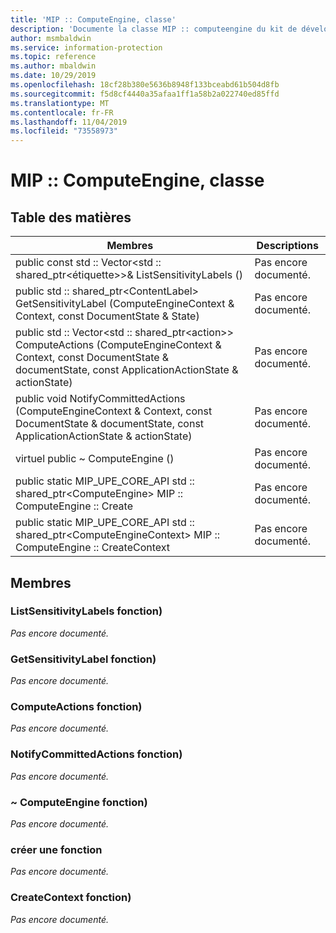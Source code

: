 ```yaml
---
title: 'MIP :: ComputeEngine, classe'
description: 'Documente la classe MIP :: computeengine du kit de développement logiciel (SDK) Microsoft Information Protection (MIP).'
author: msmbaldwin
ms.service: information-protection
ms.topic: reference
ms.author: mbaldwin
ms.date: 10/29/2019
ms.openlocfilehash: 18cf28b380e5636b8948f133bceabd61b504d8fb
ms.sourcegitcommit: f5d8cf4440a35afaa1ff1a58b2a022740ed85ffd
ms.translationtype: MT
ms.contentlocale: fr-FR
ms.lasthandoff: 11/04/2019
ms.locfileid: "73558973"
---
```

# <a name="class-mipcomputeengine"></a>MIP :: ComputeEngine, classe 
  
## <a name="summary"></a>Table des matières
 Membres                        | Descriptions                                
--------------------------------|---------------------------------------------
public const std :: Vector\<std :: shared_ptr\<étiquette\>\>& ListSensitivityLabels ()  | Pas encore documenté.
public std :: shared_ptr\<ContentLabel\> GetSensitivityLabel (ComputeEngineContext & Context, const DocumentState & State)  | Pas encore documenté.
public std :: Vector\<std :: shared_ptr\<action\>\> ComputeActions (ComputeEngineContext & Context, const DocumentState & documentState, const ApplicationActionState & actionState)  | Pas encore documenté.
public void NotifyCommittedActions (ComputeEngineContext & Context, const DocumentState & documentState, const ApplicationActionState & actionState)  | Pas encore documenté.
virtuel public ~ ComputeEngine ()  | Pas encore documenté.
public static MIP_UPE_CORE_API std :: shared_ptr&lt;ComputeEngine&gt; MIP :: ComputeEngine :: Create  | Pas encore documenté.
public static MIP_UPE_CORE_API std :: shared_ptr&lt;ComputeEngineContext&gt; MIP :: ComputeEngine :: CreateContext  | Pas encore documenté.

## <a name="members"></a>Membres
  
### <a name="listsensitivitylabels-function"></a>ListSensitivityLabels fonction)
_Pas encore documenté._

  
### <a name="getsensitivitylabel-function"></a>GetSensitivityLabel fonction)
_Pas encore documenté._

  
### <a name="computeactions-function"></a>ComputeActions fonction)
_Pas encore documenté._

  
### <a name="notifycommittedactions-function"></a>NotifyCommittedActions fonction)
_Pas encore documenté._

  
### <a name="computeengine-function"></a>~ ComputeEngine fonction)
_Pas encore documenté._

### <a name="create-function"></a>créer une fonction
_Pas encore documenté._

### <a name="createcontext-function"></a>CreateContext fonction)
_Pas encore documenté._